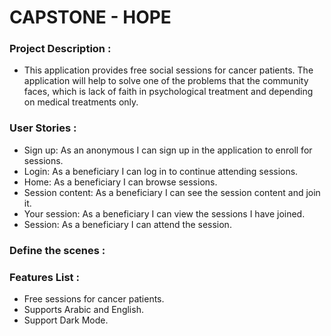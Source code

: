 # CAPSTONE - HOPE

### Project Description :

- This application provides free social sessions for cancer patients. The application will help to solve one of the problems that the community faces, which is lack of faith in psychological treatment and depending on medical treatments only. 

### User Stories :

- Sign up: As an anonymous I can sign up in the application to enroll for sessions.
- Login: As a beneficiary I can log in to continue attending sessions.
- Home: As a beneficiary I can browse sessions.
- Session content: As a beneficiary I can see the session content and join it.
- Your session: As a beneficiary I can view the sessions I have joined.
- Session: As a beneficiary I can attend the session.

### Define the scenes :



### Features List :

- Free sessions for cancer patients.
- Supports Arabic and English.
- Support Dark Mode.






